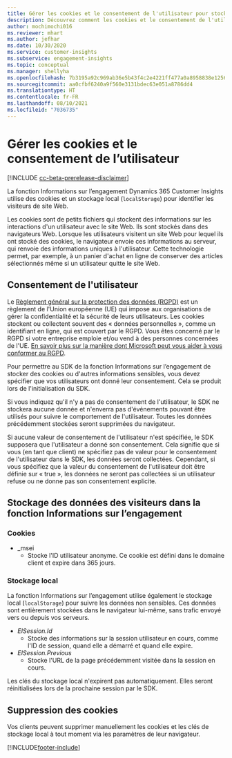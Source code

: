```yaml
---
title: Gérer les cookies et le consentement de l'utilisateur pour stocker les données
description: Découvrez comment les cookies et le consentement de l'utilisateur sont utilisés pour identifier les visiteurs du site Web.
author: mochimochi016
ms.reviewer: mhart
ms.author: jefhar
ms.date: 10/30/2020
ms.service: customer-insights
ms.subservice: engagement-insights
ms.topic: conceptual
ms.manager: shellyha
ms.openlocfilehash: 7b3195a92c969ab36e5b43f4c2e4221ff477a0a8958838e1256528f58fe13dce
ms.sourcegitcommit: aa0cfbf6240a9f560e3131bdec63e051a8786dd4
ms.translationtype: HT
ms.contentlocale: fr-FR
ms.lasthandoff: 08/10/2021
ms.locfileid: "7036735"
---
```

# <a name="manage-cookies-and-user-consent"></a>Gérer les cookies et le consentement de l’utilisateur

[!INCLUDE [cc-beta-prerelease-disclaimer](includes/cc-beta-prerelease-disclaimer.md)]

La fonction Informations sur l’engagement Dynamics 365 Customer Insights utilise des cookies et un stockage local (`localStorage`) pour identifier les visiteurs de site Web.

Les cookies sont de petits fichiers qui stockent des informations sur les interactions d'un utilisateur avec le site Web. Ils sont stockés dans des navigateurs Web. Lorsque les utilisateurs visitent un site Web pour lequel ils ont stocké des cookies, le navigateur envoie ces informations au serveur, qui renvoie des informations uniques à l'utilisateur. Cette technologie permet, par exemple, à un panier d'achat en ligne de conserver des articles sélectionnés même si un utilisateur quitte le site Web.

## <a name="user-consent"></a>Consentement de l'utilisateur

Le [Règlement général sur la protection des données (RGPD)](/dynamics365/get-started/gdpr/) est un règlement de l'Union européenne (UE) qui impose aux organisations de gérer la confidentialité et la sécurité de leurs utilisateurs. Les cookies stockent ou collectent souvent des « données personnelles », comme un identifiant en ligne, qui est couvert par le RGPD. Vous êtes concerné par le RGPD si votre entreprise emploie et/ou vend à des personnes concernées de l'UE. [En savoir plus sur la manière dont Microsoft peut vous aider à vous conformer au RGPD](https://www.microsoft.com/trust-center/privacy/gdpr-faqs).

Pour permettre au SDK de la fonction Informations sur l’engagement de stocker des cookies ou d'autres informations sensibles, vous devez spécifier que vos utilisateurs ont donné leur consentement. Cela se produit lors de l'initialisation du SDK.

Si vous indiquez qu'il n'y a pas de consentement de l'utilisateur, le SDK ne stockera aucune donnée et n'enverra pas d'événements pouvant être utilisés pour suivre le comportement de l'utilisateur. Toutes les données précédemment stockées seront supprimées du navigateur.

Si aucune valeur de consentement de l'utilisateur n'est spécifiée, le SDK supposera que l'utilisateur a donné son consentement. Cela signifie que si vous (en tant que client) ne spécifiez pas de valeur pour le consentement de l'utilisateur dans le SDK, les données seront collectées. Cependant, si vous spécifiez que la valeur du consentement de l'utilisateur doit être définie sur « true », les données ne seront pas collectées si un utilisateur refuse ou ne donne pas son consentement explicite.

## <a name="visitor-data-storage-in-engagement-insights-capability"></a>Stockage des données des visiteurs dans la fonction Informations sur l’engagement

### <a name="cookies"></a>Cookies

- _msei
    - Stocke l'ID utilisateur anonyme. Ce cookie est défini dans le domaine client et expire dans 365 jours.

### <a name="local-storage"></a>Stockage local

La fonction Informations sur l’engagement utilise également le stockage local (`localStorage`) pour suivre les données non sensibles. Ces données sont entièrement stockées dans le navigateur lui-même, sans trafic envoyé vers ou depuis vos serveurs.

- *EISession.Id* 
    - Stocke des informations sur la session utilisateur en cours, comme l'ID de session, quand elle a démarré et quand elle expire.
- *EISession.Previous*
    - Stocke l'URL de la page précédemment visitée dans la session en cours.
    
Les clés du stockage local n'expirent pas automatiquement. Elles seront réinitialisées lors de la prochaine session par le SDK.

## <a name="deleting-cookies"></a>Suppression des cookies

Vos clients peuvent supprimer manuellement les cookies et les clés de stockage local à tout moment via les paramètres de leur navigateur.


[!INCLUDE[footer-include](../includes/footer-banner.md)]